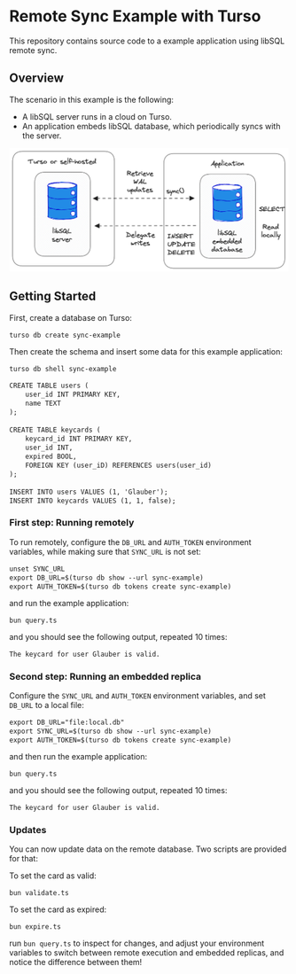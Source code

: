 # Remote Sync Example with Turso

This repository contains source code to a example application using libSQL remote sync.

## Overview

The scenario in this example is the following:

* A libSQL server runs in a cloud on Turso.
* An application embeds libSQL database, which periodically syncs with the server.

<img src="figures/libsql-sync.png">

## Getting Started

First, create a database on Turso:

```console
turso db create sync-example
```

Then create the schema and insert some data for this example application:

```console
turso db shell sync-example
```

```
CREATE TABLE users (
    user_id INT PRIMARY KEY,
    name TEXT
);

CREATE TABLE keycards (
    keycard_id INT PRIMARY KEY,
    user_id INT,
    expired BOOL,
    FOREIGN KEY (user_iD) REFERENCES users(user_id)
);

INSERT INTO users VALUES (1, 'Glauber');
INSERT INTO keycards VALUES (1, 1, false);
```

### First step: Running remotely

To run remotely, configure the `DB_URL` and `AUTH_TOKEN` environment variables, while making sure that `SYNC_URL` is not set:

```console
unset SYNC_URL
export DB_URL=$(turso db show --url sync-example)
export AUTH_TOKEN=$(turso db tokens create sync-example)
```

and run the example application:

```
bun query.ts
```

and you should see the following output, repeated 10 times:

```
The keycard for user Glauber is valid.
```


### Second step: Running an embedded replica

Configure the `SYNC_URL` and `AUTH_TOKEN` environment variables, and set `DB_URL` to a local file:

```console
export DB_URL="file:local.db"
export SYNC_URL=$(turso db show --url sync-example)
export AUTH_TOKEN=$(turso db tokens create sync-example)
```

and then run the example application:

```
bun query.ts
```

and you should see the following output, repeated 10 times:

```
The keycard for user Glauber is valid.
```

### Updates

You can now update data on the remote database. Two scripts are provided for that:

To set the card as valid:

```
bun validate.ts
```

To set the card as expired:

```
bun expire.ts
```

run `bun query.ts` to inspect for changes, and adjust your environment variables to switch
between remote execution and embedded replicas, and notice the difference between them!

